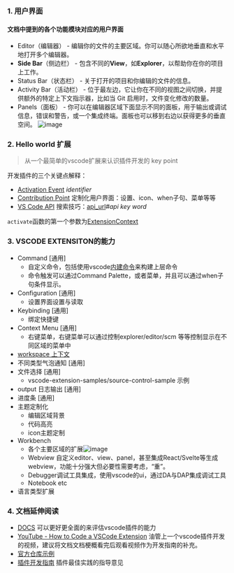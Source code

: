 ### 1. 用户界面
#### 文档中提到的各个功能模块对应的用户界面
- Editor（编辑器） - 编辑你的文件的主要区域。你可以随心所欲地垂直和水平地打开多个编辑器。
- **Side Bar**（侧边栏） - 包含不同的**View**，如**Explorer**，以帮助你在你的项目上工作。
- Status Bar（状态栏） - 关于打开的项目和你编辑的文件的信息。
- Activity Bar（活动栏） - 位于最左边，它让你在不同的视图之间切换，并提供额外的特定上下文指示器，比如当 Git 启用时，文件变化修改的数量。
- Panels（面板） - 你可以在编辑器区域下面显示不同的面板，用于输出或调试信息，错误和警告，或一个集成终端。面板也可以移到右边以获得更多的垂直空间。
![image](https://user-images.githubusercontent.com/19681921/123568817-b1835400-d7f7-11eb-8bd6-2d2f27d8ab80.png)


### 2. Hello world 扩展
>从一个最简单的vscode扩展来认识插件开发的 key point

开发插件的三个关键点解释：
- [Activation Event](https://code.visualstudio.com/api/references/activation-events) _identifier_
- [Contribution Point](https://code.visualstudio.com/api/references/contribution-points)  定制化用户界面：设置、icon、when子句、菜单等等
- [VS Code API](https://code.visualstudio.com/api/references/vscode-api) 搜索技巧：[api_url](https://code.visualstudio.com/api/references/vscode-api)_#api key word_

`activate`函数的第一个参数为[ExtensionContext](https://code.visualstudio.com/api/references/vscode-api#ExtensionContext.workspaceState)

### 3. VSCODE EXTENSITON的能力
+ Command [通用]
  - 自定义命令，包括使用vscode[内建命令](https://code.visualstudio.com/api/references/commands)来构建上层命令
  - 命令触发可以通过Command Palette，或者菜单，并且可以通过when子句条件显示。
+ Configuration [通用]
  - 设置界面设置与读取
+ Keybinding [通用]
  - 绑定快捷键
+ Context Menu [通用]
  - 右键菜单，右键菜单可以通过控制explorer/editor/scm 等等控制显示在不同区域的菜单中
+ [workspace 上下文](https://code.visualstudio.com/docs/editor/workspaces)
+ 不同类型气泡通知 [通用]
+ 文件选择 [通用]
  - vscode-extension-samples/source-control-sample 示例
+ output 日志输出 [通用]
+ 进度条 [通用]
+ 主题定制化
  - 编辑区域背景
  - 代码高亮
  - icon主题定制
+ Workbench 
  - 各个主要区域的扩展![image](https://user-images.githubusercontent.com/19681921/123679604-3fa01e80-d87a-11eb-9355-db4f5a6eedce.png)
  - Webview 自定义editor、view、panel，甚至集成React/Svelte等生成webview，功能十分强大但必要性需要考虑，“重”。
  - Debugger调试工具集成，使用vscode的ui，通过DA与DAP集成调试工具
  - Notebook etc
+ 语言类型扩展

### 4. 文档延伸阅读
- [DOCS](https://code.visualstudio.com/docs) 可以更好更全面的来评估vscode插件的能力
- [YouTube - How to Code a VSCode Extension](https://www.youtube.com/watch?v=a5DX5pQ9p5M) 油管上一个vscode插件开发的视频，建议将文档文档梗概看完后观看视频作为开发指南的补充。
- [官方仓库示例](https://github.com/microsoft/vscode-extension-samples) 
- [插件开发指南](https://code.visualstudio.com/api/references/extension-guidelines) 插件最佳实践的指导意见

